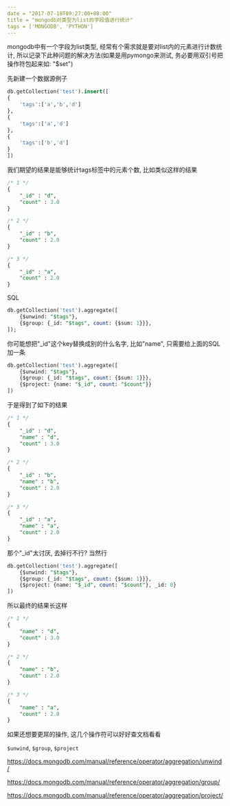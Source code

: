 ```yaml
---
date = "2017-07-18T09:27:00+08:00"
title = "mongodb对类型为list的字段值进行统计"
tags = ['MONGODB', 'PYTHON']
---
```


mongodb中有一个字段为list类型, 经常有个需求就是要对list内的元素进行计数统计, 所以记录下此种问题的解决方法(如果是用pymongo来测试, 务必要用双引号把操作符包起来如: "$set")

先新建一个数据源例子

```sql
db.getCollection('test').insert([
{
    'tags':['a','b','d']
},
{
    'tags':['a','d']
},
{
    'tags':['b','d']
}
])
```

我们期望的结果是能够统计tags标签中的元素个数, 比如类似这样的结果

```sql
/* 1 */
{
    "_id" : "d",
    "count" : 3.0
}

/* 2 */
{
    "_id" : "b",
    "count" : 2.0
}

/* 3 */
{
    "_id" : "a",
    "count" : 2.0
}
```

SQL

```sql
db.getCollection('test').aggregate([
    {$unwind: "$tags"},
    {$group: {_id: "$tags", count: {$sum: 1}}},
]);
```

你可能想把"_id"这个key替换成别的什么名字, 比如"name", 只需要给上面的SQL加一条

```sql
db.getCollection('test').aggregate([
    {$unwind: "$tags"},
    {$group: {_id: "$tags", count: {$sum: 1}}},
    {$project: {name: "$_id", count: "$count"}}
])
```

于是得到了如下的结果

```sql
/* 1 */
{
    "_id" : "d",
    "name" : "d",
    "count" : 3.0
}

/* 2 */
{
    "_id" : "b",
    "name" : "b",
    "count" : 2.0
}

/* 3 */
{
    "_id" : "a",
    "name" : "a",
    "count" : 2.0
}
```

那个"_id"太讨厌, 去掉行不行? 当然行

```sql
db.getCollection('test').aggregate([
    {$unwind: "$tags"},
    {$group: {_id: "$tags", count: {$sum: 1}}},
    {$project: {name: "$_id", count: "$count"}, _id: 0}
])
```

所以最终的结果长这样

```sql
/* 1 */
{
    "name" : "d",
    "count" : 3.0
}

/* 2 */
{
    "name" : "b",
    "count" : 2.0
}

/* 3 */
{
    "name" : "a",
    "count" : 2.0
}
```

如果还想要更屌的操作, 这几个操作符可以好好查文档看看

`$unwind`, `$group`, `$project`

https://docs.mongodb.com/manual/reference/operator/aggregation/unwind/

https://docs.mongodb.com/manual/reference/operator/aggregation/group/

https://docs.mongodb.com/manual/reference/operator/aggregation/project/